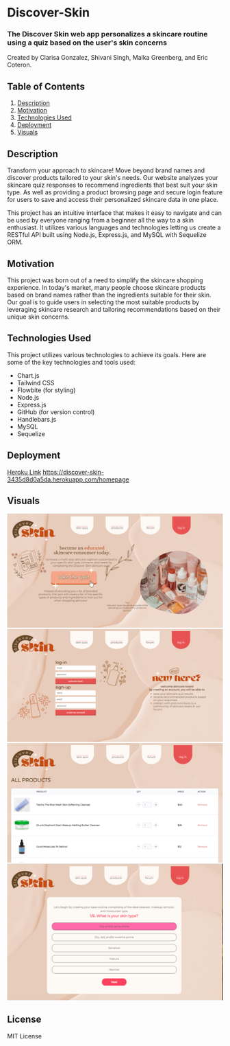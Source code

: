 # Discover-Skin 

### The Discover Skin web app personalizes a skincare routine using a quiz based on the user's skin concerns

Created by Clarisa Gonzalez, Shivani Singh, Malka Greenberg, and Eric Coteron.

## Table of Contents
1. [Description](#description)
2. [Motivation](#motivation)
3. [Technologies Used](#technologies-used)
3. [Deployment](#deployment)
4. [Visuals](#visuals)

## Description 
Transform your approach to skincare! Move beyond brand names and discover products tailored to your skin's needs. Our website analyzes your skincare quiz responses to recommend ingredients that best suit your skin type. As well as providing a product browsing page and secure login feature for users to save and access their personalized skincare data in one place. 

This project has an intuitive interface that makes it easy to navigate and can be used by everyone ranging from a beginner all the way to a skin enthusiast. It utilizes various languages and technologies letting us create a RESTful API built using Node.js, Express.js, and MySQL with Sequelize ORM. 

## Motivation

This project was born out of a need to simplify the skincare shopping experience. In today's market, many people choose skincare products based on brand names rather than the ingredients suitable for their skin. Our goal is to guide users in selecting the most suitable products by leveraging skincare research and tailoring recommendations based on their unique skin concerns.

## Technologies Used
This project utilizes various technologies to achieve its goals. Here are some of the key technologies and tools used:
- Chart.js
- Tailwind CSS
- Flowbite (for styling)
- Node.js
- Express.js
- GitHub (for version control)
- Handlebars.js
- MySQL 
- Sequelize


## Deployment 
[Heroku Link](https://discover-skin-3435d8d0a5da.herokuapp.com/homepage)
https://discover-skin-3435d8d0a5da.herokuapp.com/homepage

## Visuals
![Homepage](public/images/Skin%20Discovery.png)
![Skin Login](public/images/Skin%20Login.png)
![Skin Products](public/images/Skin%20Products.png)
![Skin Quiz](public/images/Skin%20Quiz.png)

## License
MIT License
